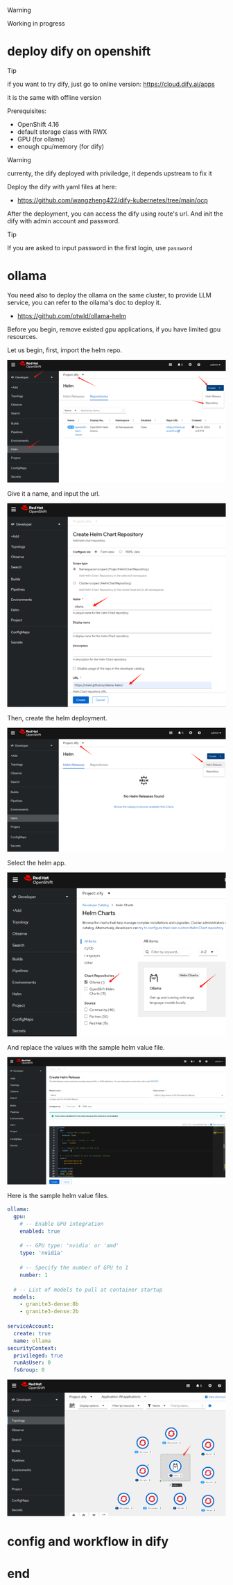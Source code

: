 > [!WARNING]
> Working in progress
# deploy dify on openshift

> [!TIP]
> if you want to try dify, just go to online version: https://cloud.dify.ai/apps
> 
> it is the same with offline version

Prerequisites:
- OpenShift 4.16
- default storage class with RWX
- GPU (for ollama)
- enough cpu/memory (for dify)

> [!WARNING]
> currenty, the dify deployed with priviledge, it depends upstream to fix it

Deploy the dify with yaml files at here:
- https://github.com/wangzheng422/dify-kubernetes/tree/main/ocp

After the deployment, you can access the dify using route's url. And init the dify with admin account and password.

> [!TIP]
> If you are asked to input password in the first login, use `password`

# ollama

You need also to deploy the ollama on the same cluster, to provide LLM service, you can refer to the ollama's doc to deploy it.
- https://github.com/otwld/ollama-helm

Before you begin, remove existed gpu applications, if you have limited gpu resources.

Let us begin, first, import the helm repo.

![](imgs/2024.11.dify.md/2024-11-19-17-25-58.png)

Give it a name, and input the url.

![](imgs/2024.11.dify.md/2024-11-19-17-26-55.png)

Then, create the helm deployment.

![](imgs/2024.11.dify.md/2024-11-19-17-27-29.png)

Select the helm app.

![](imgs/2024.11.dify.md/2024-11-19-17-29-01.png)

And replace the values with the sample helm value file.

![](imgs/2024.11.dify.md/2024-11-19-17-29-38.png)

Here is the sample helm value files.

```yaml
ollama:
  gpu:
    # -- Enable GPU integration
    enabled: true
    
    # -- GPU type: 'nvidia' or 'amd'
    type: 'nvidia'
    
    # -- Specify the number of GPU to 1
    number: 1
   
  # -- List of models to pull at container startup
  models: 
    - granite3-dense:8b
    - granite3-dense:2b

serviceAccount:
  create: true
  name: ollama
securityContext:
  privileged: true
  runAsUser: 0
  fsGroup: 0
```
![](imgs/2024.11.dify.md/2024-11-19-17-32-15.png)

# config and workflow in dify




# end